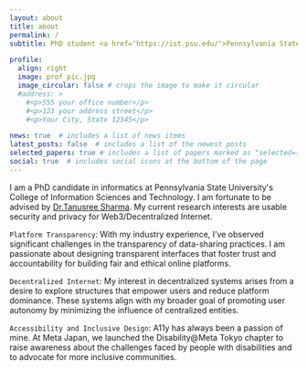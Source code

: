 ```yaml
---
layout: about
title: about
permalink: /
subtitle: PhD student <a href='https://ist.psu.edu/'>Pennsylvania State University</a>

profile:
  align: right
  image: prof_pic.jpg
  image_circular: false # crops the image to make it circular
  #address: >
    #<p>555 your office number</p>
    #<p>123 your address street</p>
    #<p>Your City, State 12345</p>

news: true  # includes a list of news items
latest_posts: false  # includes a list of the newest posts
selected_papers: true # includes a list of papers marked as "selected={true}"
social: true  # includes social icons at the bottom of the page
---
```


I am a PhD candidate in informatics at Pennsylvania State University's College of Information Sciences and Technology. I am fortunate to be advised by [Dr.Tanusree Sharma](https://tanusreesharma.github.io/). My current research interests are usable security and privacy for Web3/Decentralized Internet.

`Platform Transparency`: With my industry experience, I’ve observed significant challenges in the transparency of data-sharing practices. I am passionate about designing transparent interfaces that foster trust and accountability for building fair and ethical online platforms.

`Decentralized Internet`: My interest in decentralized systems arises from a desire to explore structures that empower users and reduce platform dominance. These systems align with my broader goal of promoting user autonomy by minimizing the influence of centralized entities.

`Accessibility and Inclusive Design`: A11y has always been a passion of mine. At Meta Japan, we launched the Disability@Meta Tokyo chapter to raise awareness about the challenges faced by people with disabilities and to advocate for more inclusive communities.
